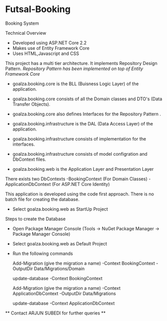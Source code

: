 # Futsal-Booking

Booking System
 
Technical Overview
 
- Developed using ASP.NET Core 2.2
- Makes use of Entity Framework Core
- Uses HTML,Javascript and CSS
 
This project has a multi tier architecture.
It implements Repository Design Pattern.
*Repository Pattern has been implemented on top of Entity Framework Core*
 
- goalza.booking.core is the BLL (Buisness Logic Layer) of the application.
- goalza.booking.core consists of all the Domain classes and DTO's (Data Transfer Objects).
- goalza.booking.core also defines Interfaces for the Repository Pattern .
 
- goalza.booking.infrastructure is the DAL (Data Access Layer) of the application.
- goalza.booking.infrastructure consists of implementation for the interfaces.
- goalza.booking.infrastructure consists of model configration and DbContext files.
 
- goalza.booking.web is the Application Layer and Presentation Layer
 
There exists two DbContexts
-BookingContext (For Domain Classes)
-ApplicationDbContext (For ASP.NET Core Identity)
 
This application is developed using the code first approach.
There is no batch file for creating the database.
 
- Select goalza.booking.web as StartUp Project
 
Steps to create the Database
 
- Open Package Manager Console (Tools -> NuGet Package Manager -> Package Manager Console)
- Select goalza.booking.web as Default Project
- Run the following commands
 
  Add-Migration (give the migration a name) -Context BookingContext -OutputDir Data/Migrations/Domain

  update-database -Context BookingContext

  Add-Migration (give the migration a name) -Context ApplicationDbContext -OutputDir Data/Migrations

  update-database -Context ApplicationDbContext 
 
** Contact ARJUN SUBEDI for further queries **
